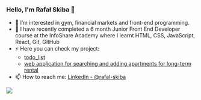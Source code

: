 ### Hello, I'm Rafał Skiba 👋

- 👀 I’m interested in gym, financial markets and front-end programming.
- 🌱 I have recently completed a 6 month Junior Front End Developer course at the InfoShare Academy where I learnt HTML, CSS, JavaScript, React, Git, GitHub
- ⚡ Here you can check my project:
  - [todo_list](https://todo-list-skiba.netlify.app/)
  - [web application for searching and adding apartments for long-term rental](https://najemnicy.netlify.app/)
- 📫 How to reach me: [LinkedIn - @rafal-skiba](https://www.linkedin.com/in/rafal-skiba/)
<img src="https://github-readme-stats.vercel.app/api?username=rafal-skiba&&show_icons=true&title_color=ffffff&icon_color=bb2acf&text_color=daf7dc&bg_color=191919">

